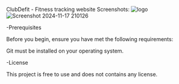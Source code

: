 ClubDefit - Fitness tracking website
Screenshots:
![logo](https://github.com/user-attachments/assets/95396c4b-d61c-4078-aa3b-4b8aa16e1a4c)
![Screenshot 2024-11-17 210126](https://github.com/user-attachments/assets/aed32599-971d-4860-a9ad-08e72d53a1aa)



-Prerequisites


Before you begin, ensure you have met the following requirements:

Git must be installed on your operating system.

-License


This project is free to use and does not contains any license.
